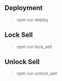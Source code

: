 ## Deployment

> npm run deploy


## Lock Sell

> npm run lock_sell


## Unlock Sell

> npm run unlock_sell
